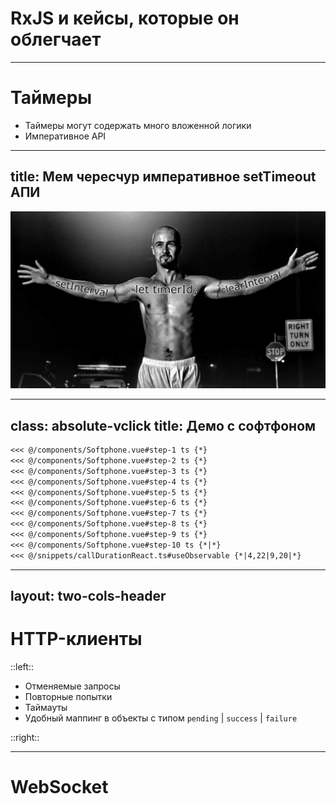 # RxJS и кейсы, которые он облегчает

---

# Таймеры

<v-clicks>

- Таймеры могут содержать много вложенной логики
- Императивное API

</v-clicks>


---
title: Мем чересчур императивное setTimeout АПИ
---

<ImageFrame>
  <img src="../assets/american-setTimeout.webp">
</ImageFrame>

--- 
class: absolute-vclick
title: Демо с софтфоном
---

<div class="grid grid-cols-2"> 
  <v-switch unmount>
    <template #0>
      <Softphone :step="1" />
    </template>
    <template #2>
      <Softphone :step="2" />
    </template>
    <template #3>
      <Softphone :step="3" />
    </template>
    <template #4>
      <Softphone :step="4" />
    </template>
    <template #5>
      <Softphone :step="5" />
    </template>
    <template #6>
      <Softphone :step="6" />
    </template>
    <template #7>
      <Softphone :step="7" />
    </template>
    <template #8>
      <Softphone :step="8" />
    </template>
    <template #9>
      <Softphone :step="9" />
    </template>
    <template #10>
      <Softphone :step="10" />
    </template>
    <template #11>
      <Softphone :step="10" captureMedia />
    </template>
  </v-switch>

<v-click at="1">

````md magic-move {at: 2, lines: true}
<<< @/components/Softphone.vue#step-1 ts {*}
<<< @/components/Softphone.vue#step-2 ts {*}
<<< @/components/Softphone.vue#step-3 ts {*}
<<< @/components/Softphone.vue#step-4 ts {*}
<<< @/components/Softphone.vue#step-5 ts {*}
<<< @/components/Softphone.vue#step-6 ts {*}
<<< @/components/Softphone.vue#step-7 ts {*}
<<< @/components/Softphone.vue#step-8 ts {*}
<<< @/components/Softphone.vue#step-9 ts {*}
<<< @/components/Softphone.vue#step-10 ts {*|*}
<<< @/snippets/callDurationReact.ts#useObservable {*|4,22|9,20|*}
````

</v-click>
</div>

<!-- 
 TODO: Добавить хайлайты
 TODO: Добавить диаграммы
 -->

---
layout: two-cols-header
---

# HTTP-клиенты

::left::

<v-clicks>

- Отменяемые запросы
- Повторные попытки
- Таймауты
- Удобный маппинг в объекты с типом `pending` | `success` | `failure`

</v-clicks>

::right::

<!-- TODO: расписать код -->

---

# WebSocket

<!--
TODO: Расписать преимущества вебсокета
TODO: Рассказать про холодный и горячий поток
-->